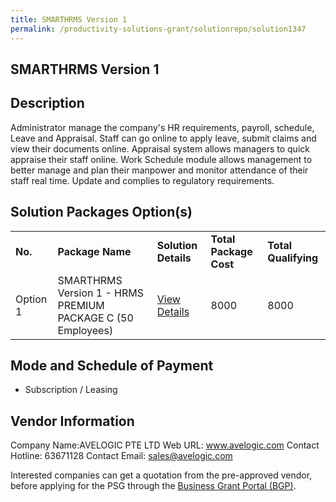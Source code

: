 ```yaml
---
title: SMARTHRMS Version 1
permalink: /productivity-solutions-grant/solutionrepo/solution1347
---
```


## SMARTHRMS Version 1

## Description

Administrator manage the company's HR requirements, payroll, schedule, Leave and Appraisal. Staff can go online to apply leave, submit claims and view their documents online. Appraisal system allows managers to quick appraise their staff online. Work Schedule module allows management to better manage and plan their manpower and monitor attendance of their staff real time. Update and complies to regulatory requirements.

## Solution Packages Option(s)

<table>
<tr>
<td><b>No.</b></td>
<td><b>Package Name</b></td>
<td><b>Solution Details</b></td>
<td><b>Total Package Cost</b></td>
<td><b>Total Qualifying</b></td>
</tr>
<tr>
<td>Option 1</td>
<td>SMARTHRMS Version 1 - HRMS PREMIUM PACKAGE C (50 Employees)</td>
<td><a href='https://www.gobusiness.gov.sg/images/psg/Desensitised_Avelogic_20190043_Annex_3_Part_3.pdf'>View Details</a></td>
<td>8000</td>
<td>8000</td>
</tr>
</table>

## Mode and Schedule of Payment

 - Subscription / Leasing

## Vendor Information

 Company Name:AVELOGIC PTE LTD 
Web URL: www.avelogic.com 
Contact Hotline: 63671128 
Contact Email: sales@avelogic.com 


Interested companies can get a quotation from the pre-approved vendor, before applying for the PSG through the <a href='https://www.businessgrants.gov.sg/'>Business Grant Portal (BGP)</a>.

<script src="/jquery/resize-tables.js"></script>
